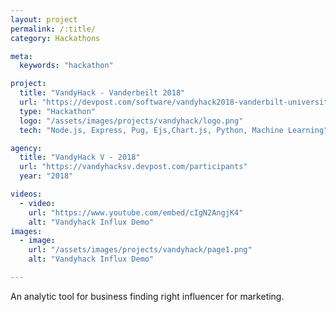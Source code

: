 ```yaml
---
layout: project
permalink: /:title/
category: Hackathons

meta:
  keywords: "hackathon"

project:
  title: "VandyHack - Vanderbeilt 2018"
  url: "https://devpost.com/software/vandyhack2018-vanderbilt-university"
  type: "Hackathon"
  logo: "/assets/images/projects/vandyhack/logo.png"
  tech: "Node.js, Express, Pug, Ejs,Chart.js, Python, Machine Learning"

agency:
  title: "VandyHack V - 2018"
  url: "https://vandyhacksv.devpost.com/participants"
  year: "2018"

videos:
  - video:
    url: "https://www.youtube.com/embed/cIgN2AngjK4"
    alt: "Vandyhack Influx Demo"
images:
  - image:
    url: "/assets/images/projects/vandyhack/page1.png"
    alt: "Vandyhack Influx Demo"

---
```

<p>An analytic tool for business finding right influencer for marketing. </p>
 